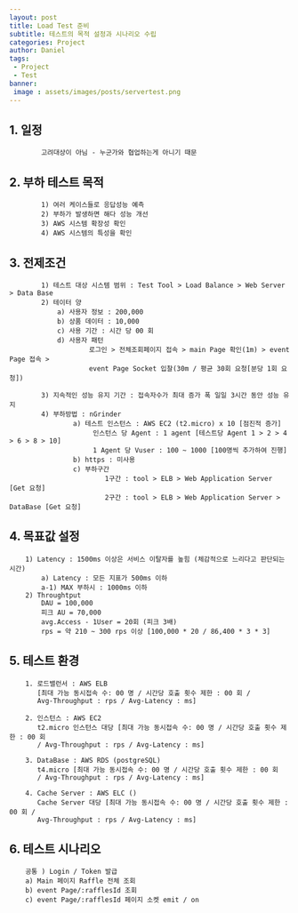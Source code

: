 ```yaml
---
layout: post
title: Load Test 준비
subtitle: 테스트의 목적 설정과 시나리오 수립
categories: Project
author: Daniel
tags: 
 - Project
 - Test
banner:
 image : assets/images/posts/servertest.png
---
```


## 1. 일정
			고려대상이 아님 - 누군가와 협업하는게 아니기 때문
    
## 2. 부하 테스트 목적
			1) 여러 케이스들로 응답성능 예측
			2) 부하가 발생하면 해다 성능 개선
			3) AWS 시스템 확장성 확인
			4) AWS 시스템의 특성을 확인
    
## 3. 전제조건
			1) 테스트 대상 시스템 범위 : Test Tool > Load Balance > Web Server > Data Base
			2) 테이터 양
				a) 사용자 정보 : 200,000
				b) 상품 데이터 : 10,000
				c) 사용 기간 : 시간 당 00 회
				d) 사용자 패턴
						로그인 > 전체조회페이지 접속 > main Page 확인(1m) > event Page 접속 >
						event Page Socket 입찰(30m / 평균 30회 요청[분당 1회 요청])
						
			3) 지속적인 성능 유지 기간 : 접속자수가 최대 증가 폭 일일 3시간 동안 성능 유지
			4) 부하방법 : nGrinder
					a) 테스트 인스턴스 : AWS EC2 (t2.micro) x 10 [점진적 증가]
						 인스턴스 당 Agent : 1 agent [테스트당 Agent 1 > 2 > 4 > 6 > 8 > 10]
						 1 Agent 당 Vuser : 100 ~ 1000 [100명씩 추가하여 진행]
					b) https : 미사용
					c) 부하구간
							1구간 : tool > ELB > Web Application Server [Get 요청]
							2구간 : tool > ELB > Web Application Server > DataBase [Get 요청]
        
## 4. 목표값 설정
        1) Latency : 1500ms 이상은 서비스 이탈자를 높힘 (체감적으로 느리다고 판단되는 시간)  
            a) Latency : 모든 지표가 500ms 이하
            a-1) MAX 부하시 : 1000ms 이하
        2) Throughtput
            DAU = 100,000
            피크 AU = 70,000
            avg.Access - 1User = 20회 (피크 3배)
            rps = 약 210 ~ 300 rps 이상 [100,000 * 20 / 86,400 * 3 * 3]
    
## 5. 테스트 환경
        1. 로드밸런서 : AWS ELB 
           [최대 가능 동시접속 수: 00 명 / 시간당 호출 횟수 제한 : 00 회 / 
           Avg-Throughput : rps / Avg-Latency : ms]
               
        2. 인스턴스 : AWS EC2
           t2.micro 인스턴스 대당 [최대 가능 동시접속 수: 00 명 / 시간당 호출 횟수 제한 : 00 회 
           / Avg-Throughput : rps / Avg-Latency : ms]
               
        3. DataBase : AWS RDS (postgreSQL)
           t4.micro [최대 가능 동시접속 수: 00 명 / 시간당 호출 횟수 제한 : 00 회 
           / Avg-Throughput : rps / Avg-Latency : ms]
               
        4. Cache Server : AWS ELC ()
           Cache Server 대당 [최대 가능 동시접속 수: 00 명 / 시간당 호출 횟수 제한 : 00 회 / 
           Avg-Throughput : rps / Avg-Latency : ms]

## 6. 테스트 시나리오
        공통 ) Login / Token 발급
        a) Main 페이지 Raffle 전체 조회
        b) event Page/:rafflesId 조회
        c) event Page/:rafflesId 페이지 소켓 emit / on
